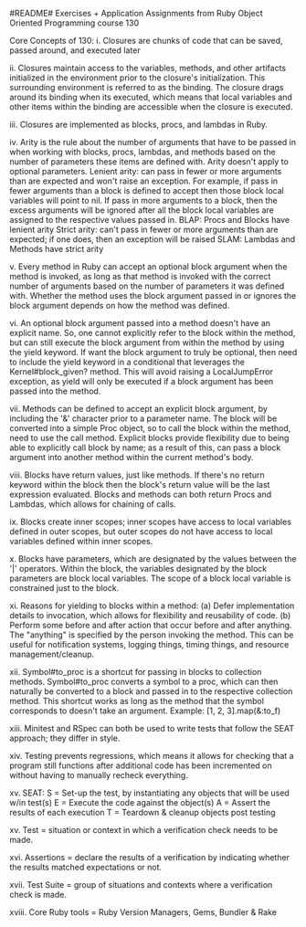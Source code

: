 #README#
Exercises + Application Assignments from Ruby Object Oriented Programming course 130

Core Concepts of 130:
i. Closures are chunks of code that can be saved, passed around, and executed later

ii. Closures maintain access to the variables, methods, and other artifacts initialized
    in the environment prior to the closure's initialization. This surrounding environment
    is referred to as the binding. The closure drags around its binding when its executed,
    which means that local variables and other items within the binding are accessible when
    the closure is executed.

iii. Closures are implemented as blocks, procs, and lambdas in Ruby.

iv. Arity is the rule about the number of arguments that have to be passed in when working
    with blocks, procs, lambdas, and methods based on the number of parameters these items
    are defined with. Arity doesn't apply to optional parameters.
      Lenient arity: can pass in fewer or more arguments than are expected and won't raise
        an exception. For example, if pass in fewer arguments than a block is defined to
        accept then those block local variables will point to nil. If pass in more arguments
        to a block, then the excess arguments will be ignored after all the block local
        variables are assigned to the respective values passed in.
         BLAP: Procs and Blocks have lenient arity
      Strict arity: can't pass in fewer or more arguments than are expected; if one does,
       then an exception will be raised
         SLAM: Lambdas and Methods have strict arity

v. Every method in Ruby can accept an optional block argument when the method is invoked,
   as long as that method is invoked with the correct number of arguments based on the
   number of parameters it was defined with. Whether the method uses the block argument
   passed in or ignores the block argument depends on how the method was defined.

vi. An optional block argument passed into a method doesn't have an explicit name. So,
    one cannot explicitly refer to the block within the method, but can still execute
    the block argument from within the method by using the yield keyword. If want the
    block argument to truly be optional, then need to include the yield keyword in a
    conditional that leverages the Kernel#block_given? method. This will avoid raising
    a LocalJumpError exception, as yield will only be executed if a block argument has
    been passed into the method.

vii. Methods can be defined to accept an explicit block argument, by including the '&' 
     character prior to a parameter name. The block will be converted into a 
     simple Proc object, so to call the block within the method, need to use the call
     method. Explicit blocks provide flexibility due to being able to explicitly call
     block by name; as a result of this, can pass a block argument into another method
     within the current method's body.

viii. Blocks have return values, just like methods. If there's no return keyword within
      the block then the block's return value will be the last expression evaluated.
      Blocks and methods can both return Procs and Lambdas, which allows for chaining 
      of calls.

ix. Blocks create inner scopes; inner scopes have access to local variables defined in
    outer scopes, but outer scopes do not have access to local variables defined within
    inner scopes.

x. Blocks have parameters, which are designated by the values between the '|' operators.
   Within the block, the variables designated by the block parameters are block local
   variables. The scope of a block local variable is constrained just to the block.

xi. Reasons for yielding to blocks within a method:
     (a) Defer implementation details to invocation, which allows for flexibility and
         reusability of code.
     (b) Perform some before and after action that occur before and after anything.
         The "anything" is specified by the person invoking the method. This can be useful
         for notification systems, logging things, timing things, and resource
         management/cleanup.

xii. Symbol#to_proc is a shortcut for passing in blocks to collection methods.
     Symbol#to_proc converts a symbol to a proc, which can then naturally be converted
     to a block and passed in to the respective collection method. This shortcut works
     as long as the method that the symbol corresponds to doesn't take an argument.
      Example: [1, 2, 3].map(&:to_f)

xiii. Minitest and RSpec can both be used to write tests that follow the SEAT approach; they
      differ in style.

xiv. Testing prevents regressions, which means it allows for checking that a program still
     functions after additional code has been incremented on without having to manually
     recheck everything.

xv. SEAT:
     S = Set-up the test, by instantiating any objects that will be used w/in test(s)
     E = Execute the code against the object(s)
     A = Assert the results of each execution
     T = Teardown & cleanup objects post testing

xv. Test = situation or context in which a verification check needs to be made. 

xvi. Assertions = declare the results of a verification by indicating whether the results
      matched expectations or not.

xvii. Test Suite = group of situations and contexts where a verification check is made.

xviii. Core Ruby tools = Ruby Version Managers, Gems, Bundler & Rake
    
